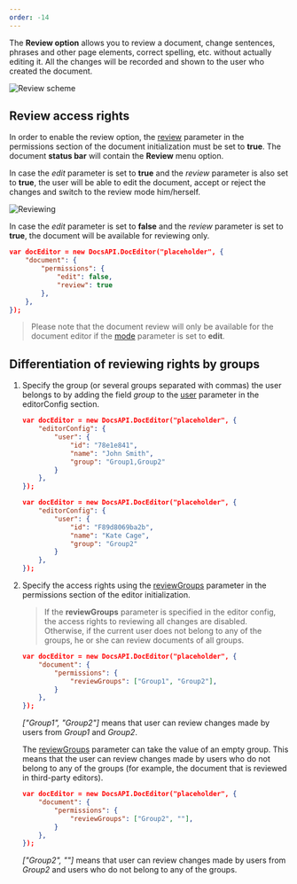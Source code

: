 ```yaml
---
order: -14
---
```


The **Review option** allows you to review a document, change sentences, phrases and other page elements, correct spelling, etc. without actually editing it. All the changes will be recorded and shown to the user who created the document.

![Review scheme](/assets/images/editor/review.png)

## Review access rights

In order to enable the review option, the [review](../../../Usage%20API/Config/Document/Permissions/index.md#review) parameter in the permissions section of the document initialization must be set to **true**. The document **status bar** will contain the **Review** menu option.

In case the *edit* parameter is set to **true** and the *review* parameter is also set to **true**, the user will be able to edit the document, accept or reject the changes and switch to the review mode him/herself.

![Reviewing](/assets/images/editor/accept_reject.png)

In case the *edit* parameter is set to **false** and the *review* parameter is set to **true**, the document will be available for reviewing only.

``` json
var docEditor = new DocsAPI.DocEditor("placeholder", {
    "document": {
        "permissions": {
            "edit": false,
            "review": true
        },
    },
});
```

> Please note that the document review will only be available for the document editor if the [mode](../../../Usage%20API/Config/Editor/index.md#mode) parameter is set to **edit**.

## Differentiation of reviewing rights by groups

1. Specify the group (or several groups separated with commas) the user belongs to by adding the field *group* to the [user](../../../Usage%20API/Config/Editor/index.md#user) parameter in the editorConfig section.

   ``` json
   var docEditor = new DocsAPI.DocEditor("placeholder", {
       "editorConfig": {
           "user": {
               "id": "78e1e841",
               "name": "John Smith",
               "group": "Group1,Group2"
           }
       },
   });

   var docEditor = new DocsAPI.DocEditor("placeholder", {
       "editorConfig": {
           "user": {
               "id": "F89d8069ba2b",
               "name": "Kate Cage",
               "group": "Group2"
           }
       },
   });
   ```

2. Specify the access rights using the [reviewGroups](../../../Usage%20API/Config/Document/Permissions/index.md#reviewgroups) parameter in the permissions section of the editor initialization.

   > If the **reviewGroups** parameter is specified in the editor config, the access rights to reviewing all changes are disabled. Otherwise, if the current user does not belong to any of the groups, he or she can review documents of all groups.

   ``` json
   var docEditor = new DocsAPI.DocEditor("placeholder", {
       "document": {
           "permissions": {
               "reviewGroups": ["Group1", "Group2"],
           }
       },
   });
   ```

   *\["Group1", "Group2"]* means that user can review changes made by users from *Group1* and *Group2*.

   The [reviewGroups](../../../Usage%20API/Config/Document/Permissions/index.md#reviewgroups) parameter can take the value of an empty group. This means that the user can review changes made by users who do not belong to any of the groups (for example, the document that is reviewed in third-party editors).

   ``` json
   var docEditor = new DocsAPI.DocEditor("placeholder", {
       "document": {
           "permissions": {
               "reviewGroups": ["Group2", ""],
           }
       },
   });
   ```

   *\["Group2", ""]* means that user can review changes made by users from *Group2* and users who do not belong to any of the groups.
